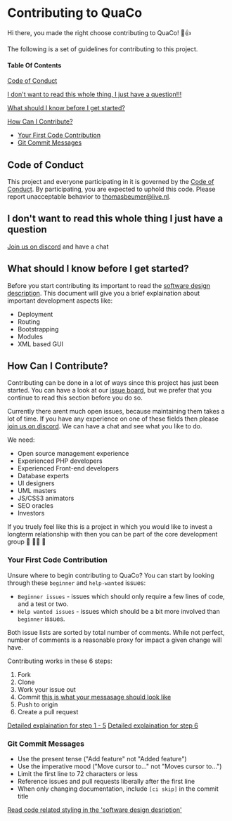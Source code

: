 # Contributing to QuaCo

Hi there, you made the right choose contributing to QuaCo! :tada::+1:

The following is a set of guidelines for contributing to this project.

#### Table Of Contents

[Code of Conduct](#code-of-conduct)

[I don't want to read this whole thing, I just have a question!!!](#i-dont-want-to-read-this-whole-thing-i-just-have-a-question)

[What should I know before I get started?](#what-should-i-know-before-i-get-started)

[How Can I Contribute?](#how-can-i-contribute)
  * [Your First Code Contribution](#your-first-code-contribution)
  * [Git Commit Messages](#git-commit-messages)



## Code of Conduct

This project and everyone participating in it is governed by the [Code of Conduct](CODE_OF_CONDUCT.md). By participating, you are expected to uphold this code. Please report unacceptable behavior to [thomasbeumer@live.nl](mailto:thomasbeumer@live.nl).

## I don't want to read this whole thing I just have a question

 [Join us on discord](https://discord.gg/dxVNGtJ) and have a chat 


## What should I know before I get started?

Before you start contributing its important to read the [software design description](https://github.com/beumerr/quaco/tree/master/docs). This document will give you a brief explaination about important development aspects like:

 - Deployment
 - Routing
 - Bootstrapping
 - Modules
 - XML based GUI
 
## How Can I Contribute?

Contributing can be done in a lot of ways since this project has just been started. You can have a look at our [issue board](https://github.com/beumerr/quaco/issues), but we prefer that you continue to read this section before you do so. 

Currently there arent much open issues, because maintaining them takes a lot of time. If you have any experience on one of these fields then please [join us on discord](https://discord.gg/dxVNGtJ). We can have a chat and see what you like to do.

We need:
 - Open source management experience
 - Experienced PHP developers
 - Experienced Front-end developers
 - Database experts
 - UI designers
 - UML masters
 - JS/CSS3 animators
 - SEO oracles
 - Investors

If you truely feel like this is a project in which you would like to invest a longterm relationship with then you can be part of the core development group :bow: :bride_with_veil: :bow:


### Your First Code Contribution

Unsure where to begin contributing to QuaCo? You can start by looking through these `beginner` and `help-wanted` issues:

* `Beginner issues` - issues which should only require a few lines of code, and a test or two.
* `Help wanted issues` - issues which should be a bit more involved than `beginner` issues.

Both issue lists are sorted by total number of comments. While not perfect, number of comments is a reasonable proxy for impact a given change will have.

Contributing works in these 6 steps:
1. Fork 
2. Clone
3. Work your issue out 
4. Commit [this is what your messasage should look like](#git-commit-messages)
5. Push to origin
6. Create a pull request

[Detailed explaination for step 1 - 5](https://help.github.com/en/articles/committing-changes-to-a-pull-request-branch-created-from-a-fork)
[Detailed explaination for step 6](https://help.github.com/en/articles/creating-a-pull-request#changing-the-branch-range-and-destination-repository)

 
### Git Commit Messages

* Use the present tense ("Add feature" not "Added feature")
* Use the imperative mood ("Move cursor to..." not "Moves cursor to...")
* Limit the first line to 72 characters or less
* Reference issues and pull requests liberally after the first line
* When only changing documentation, include `[ci skip]` in the commit title


[Read code related styling in the 'software design desription'](https://github.com/beumerr/quaco/tree/master/docs)


